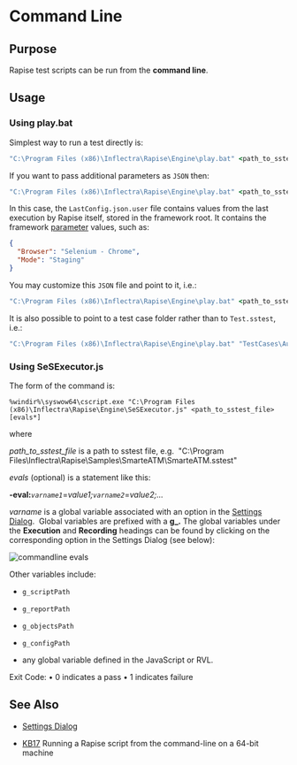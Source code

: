 # Command Line

## Purpose

Rapise test scripts can be run from the **command line**.

## Usage

### Using play.bat

Simplest way to run a test directly is:

```cmd
"C:\Program Files (x86)\Inflectra\Rapise\Engine\play.bat" <path_to_sstest_file>
```

If you want to pass additional parameters as `JSON` then:

```cmd
"C:\Program Files (x86)\Inflectra\Rapise\Engine\play.bat" <path_to_sstest_file> -config:LastConfig.json.user
```

In this case, the `LastConfig.json.user` file contains values from the last execution by Rapise itself, stored in the framework root. It contains the framework [parameter](Frameworks/parameters.md) values, such as:

```json
{
  "Browser": "Selenium - Chrome",
  "Mode": "Staging"
}
```

You may customize this `JSON` file and point to it, i.e.:

```cmd
"C:\Program Files (x86)\Inflectra\Rapise\Engine\play.bat" <path_to_sstest_file> -config:CustomParams.json
```

It is also possible to point to a test case folder rather than to `Test.sstest`, i.e.:

```cmd
"C:\Program Files (x86)\Inflectra\Rapise\Engine\play.bat" "TestCases\Author Management\Create New Author" -config:LastConfig.json.user
```

### Using SeSExecutor.js

The form of the command is:

`%windir%\syswow64\cscript.exe "C:\Program Files (x86)\Inflectra\Rapise\Engine\SeSExecutor.js" <path_to_sstest_file> [evals*]`

where

*path_to_sstest_file* is a path to sstest file, e.g.  "C:\\Program Files\\Inflectra\\Rapise\\Samples\\SmarteATM\\SmarteATM.sstest"

*evals* (optional) is a statement like this:

**-eval:***`varname1`*=*value1;`varname2`*=*value2;...*

*varname* is a global variable associated with an option in the [Settings Dialog](settings_dialog.md).  Global variables are prefixed with a **g_.** The global variables under the **Execution** and **Recording** headings can be found by clicking on the corresponding option in the Settings Dialog (see below):

![commandline evals](./img/command_line1.png)

Other variables include:

* `g_scriptPath`

* `g_reportPath`

* `g_objectsPath`

* `g_configPath`

* any global variable defined in the JavaScript or RVL.

Exit Code:
•   0 indicates a pass
•   1 indicates failure

## See Also

* [Settings Dialog](settings_dialog.md)

* [KB17](http://www.inflectra.com/Support/KnowledgeBase/KB17.aspx) Running a Rapise script from the command-line on a 64-bit machine
